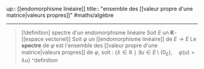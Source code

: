 up:: [[endomorphisme linéaire]]
title:: "ensemble des [[valeur propre d'une matrice|valeurs propres]]"
#maths/algèbre 

---

> [!definition] spectre d'un endomorphisme linéaire
> Soit $E$ un $\mathbf{K}$-[[espace vectoriel]] 
> Soit $\varphi$ un [[endomorphisme linéaire]] de $E \to E$
> Le **spectre** de $\varphi$ est l'ensemble des [[valeur propre d'une matrice|valeurs propres]] de $\varphi$, soit :
> $\{ \lambda \in \mathbb{R} \mid \exists u \in E \setminus \{ 0_{E} \}, \quad \varphi(u) = \lambda u \}$
^definition

